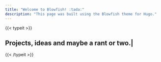 ```yaml
---
title: "Welcome to Blowfish! :tada:"
description: "This page was built using the Blowfish theme for Hugo."
---
```

{{< typeit >}}
<h2 class="mt-0 mb-0 text-xl text-neutral-800 dark:text-neutral-300">
    Projects, ideas and maybe a rant or two.<span class="ti-cursor">|</span>
</h2>{{< /typeit >}}



